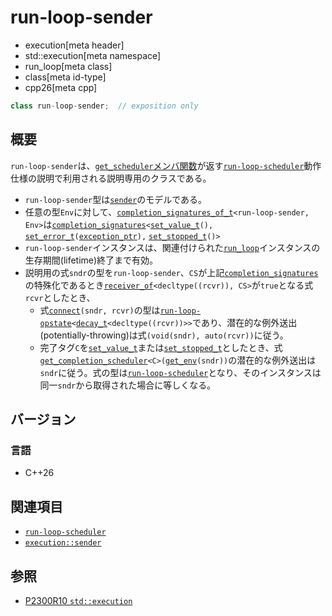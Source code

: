# run-loop-sender
* execution[meta header]
* std::execution[meta namespace]
* run_loop[meta class]
* class[meta id-type]
* cpp26[meta cpp]

```cpp
class run-loop-sender;  // exposition only
```

## 概要
`run-loop-sender`は、[`get_scheduler`メンバ関数](get_scheduler.md)が返す[`run-loop-scheduler`](run-loop-scheduler.md)動作仕様の説明で利用される説明専用のクラスである。

- `run-loop-sender`型は[`sender`](../sender.md)のモデルである。
- 任意の型`Env`に対して、[`completion_signatures_of_t`](../completion_signatures_of_t.md)`<run-loop-sender, Env>`は[`completion_signatures`](../completion_signatures.md)`<`[`set_value_t`](../set_value.md)`(),` [`set_error_t`](../set_error.md)`(`[`exception_ptr`](/reference/exception/exception_ptr.md)`),` [`set_stopped_t`](../set_stopped.md)`()>`
- `run-loop-sender`インスタンスは、関連付けられた[`run_loop`](../run_loop.md)インスタンスの生存期間(lifetime)終了まで有効。
- 説明用の式`sndr`の型を`run-loop-sender`、`CS`が上記[`completion_signatures`](../completion_signatures.md)の特殊化であるとき[`receiver_of`](../receiver_of.md)`<decltype((rcvr)), CS>`が`true`となる式`rcvr`としたとき、
    - 式[`connect`](../connect.md)`(sndr, rcvr)`の型は[`run-loop-opstate`](run-loop-opstate.md.nolink)`<`[`decay_t`](/reference/type_traits/decay.md)`<decltype((rcvr))>>`であり、潜在的な例外送出(potentially-throwing)は式`(void(sndr), auto(rcvr))`に従う。
    - 完了タグ`C`を[`set_value_t`](../set_value.md)または[`set_stopped_t`](../set_stopped.md)としたとき、式[`get_completion_scheduler`](../get_completion_scheduler.md)`<C>(`[`get_env`](../get_env.md)`(sndr))`の潜在的な例外送出は`sndr`に従う。式の型は[`run-loop-scheduler`](run-loop-scheduler.md)となり、そのインスタンスは同一`sndr`から取得された場合に等しくなる。


## バージョン
### 言語
- C++26


## 関連項目
- [`run-loop-scheduler`](run-loop-scheduler.md)
- [`execution::sender`](../sender.md)


## 参照
- [P2300R10 `std::execution`](https://www.open-std.org/jtc1/sc22/wg21/docs/papers/2024/p2300r10.html)
